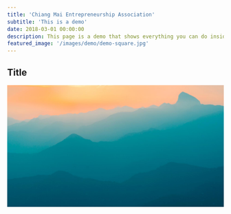 ```yaml
---
title: 'Chiang Mai Entrepreneurship Association'
subtitle: 'This is a demo'
date: 2018-03-01 00:00:00
description: This page is a demo that shows everything you can do inside portfolio and blog posts.
featured_image: '/images/demo/demo-square.jpg'
---
```


## Title

![](/images/demo/demo-landscape.jpg)
